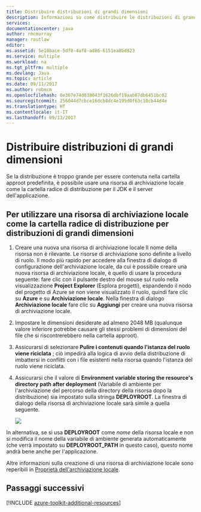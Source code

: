 ```yaml
---
title: Distribuire distribuzioni di grandi dimensioni
description: Informazioni su come distribuire le distribuzioni di grandi dimensioni usando il Toolkit di Azure per Eclipse.
services: 
documentationcenter: java
author: rmcmurray
manager: routlaw
editor: 
ms.assetid: 5e18bace-5df0-4af8-ad86-6151ea8bd823
ms.service: multiple
ms.workload: na
ms.tgt_pltfrm: multiple
ms.devlang: Java
ms.topic: article
ms.date: 09/11/2017
ms.author: robmcm
ms.openlocfilehash: 0e367e74d038043f1626dbf19aab87db6451bc02
ms.sourcegitcommit: 256044d7cbce16dcb8dc4e195d0f63c10cb44d4e
ms.translationtype: HT
ms.contentlocale: it-IT
ms.lasthandoff: 09/13/2017
---
```

# <a name="deploying-large-deployments"></a>Distribuire distribuzioni di grandi dimensioni

Se la distribuzione è troppo grande per essere contenuta nella cartella approot predefinita, è possibile usare una risorsa di archiviazione locale come la cartella radice di distribuzione per il JDK e il server dell'applicazione.

## <a name="to-use-a-local-storage-resource-as-the-deployment-root-folder-for-large-deployments"></a>Per utilizzare una risorsa di archiviazione locale come la cartella radice di distribuzione per distribuzioni di grandi dimensioni

1. Creare una nuova una risorsa di archiviazione locale Il nome della risorsa non è rilevante. Le risorse di archiviazione sono definite a livello di ruolo. Il modo più rapido per accedere alla finestra di dialogo di configurazione dell'archiviazione locale, da cui è possibile creare una nuova risorsa di archiviazione locale, è quello di usare la procedura seguente: fare clic con il pulsante destro del mouse sul ruolo nella visualizzazione **Project Explorer** (Esplora progetti), espandendo il nodo del progetto di Azure se non viene visualizzato il ruolo, quindi fare clic su **Azure** e su **Archiviazione locale**. Nella finestra di dialogo **Archiviazione locale** fare clic su **Aggiungi** per creare una nuova risorsa di archiviazione locale.

1. Impostare le dimensioni desiderate ad almeno 2048 MB (qualunque valore inferiore potrebbe causare gli stessi problemi di dimensioni del file che si riscontrerebbero nella cartella approot).

1. Assicurarsi di selezionare **Pulire i contenuti quando l'istanza del ruolo viene riciclata** ; ciò impedirà alla logica di avvio della distribuzione di imbattersi in conflitti con i file esistenti nella risorsa quando l'istanza del ruolo viene riciclata.

1. Assicurarsi che il valore di **Environment variable storing the resource's directory path after deployment** (Variabile di ambiente per l'archiviazione del percorso della directory della risorsa dopo la distribuzione) sia impostato sulla stringa **DEPLOYROOT**. La finestra di dialogo della risorsa di archiviazione locale sarà simile a quella seguente.

   ![][ic667943]

In alternativa, se si usa **DEPLOYROOT** come *nome* della risorsa locale e non si modifica il nome della variabile di ambiente generata automaticamente (che verrà impostato su **DEPLOYROOT_PATH** in questo caso), questo nome andrà bene anche per l'applicazione.

Altre informazioni sulla creazione di una risorsa di archiviazione locale sono reperibili in [Proprietà dell'archiviazione locale][Local storage properties].

## <a name="next-steps"></a>Passaggi successivi

[!INCLUDE [azure-toolkit-additional-resources](../includes/azure-toolkit-additional-resources.md)]

<!-- URL List -->

[Azure Java Developer Center]: http://go.microsoft.com/fwlink/?LinkID=699547
[Azure Toolkit for Eclipse]: http://go.microsoft.com/fwlink/?LinkID=699529
[Creating a Hello World Application for Azure in Eclipse]: http://go.microsoft.com/fwlink/?LinkID=699533
[Installing the Azure Toolkit for Eclipse]: http://go.microsoft.com/fwlink/?LinkId=699546
[Local storage properties]: http://go.microsoft.com/fwlink/?LinkID=699525#local_storage_properties

<!-- IMG List -->

[ic667943]: media/azure-toolkit-for-eclipse-deploying-large-deployments/ic667943.png

<!-- Legacy MSDN URL = https://msdn.microsoft.com/library/azure/dn268601.aspx -->
